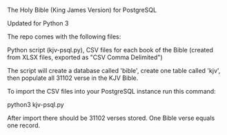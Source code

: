 The Holy Bible (King James Version) for PostgreSQL

Updated for Python 3

The repo comes with the following files:

Python script (kjv-psql.py), CSV files for each book of the Bible (created from XLSX files, exported as "CSV Comma Delimited")

The script will create a database called 'bible', create one table called 'kjv', then populate all 31102 verse in the KJV Bible.

To import the CSV files into your PostgreSQL instance run this command:

python3 kjv-psql.py

After import there should be 31102 verses stored. One Bible verse equals one record. 
